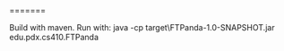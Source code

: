 =======

Build with maven.
Run with: java -cp target\FTPanda-1.0-SNAPSHOT.jar edu.pdx.cs410.FTPanda
